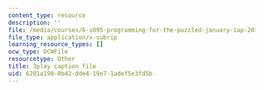 ```yaml
---
content_type: resource
description: ''
file: /media/courses/6-s095-programming-for-the-puzzled-january-iap-2018/6201a1980b42dde419e71adef5e3fd5b_zgk93CwMVk8.srt
file_type: application/x-subrip
learning_resource_types: []
ocw_type: OCWFile
resourcetype: Other
title: 3play caption file
uid: 6201a198-0b42-dde4-19e7-1adef5e3fd5b
---
```

